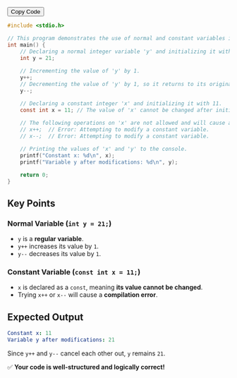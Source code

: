 <button onclick="navigator.clipboard.writeText(document.getElementById('code-block').innerText);">Copy Code</button>

```c id="code-block"
#include <stdio.h>

// This program demonstrates the use of normal and constant variables in C.
int main() {
    // Declaring a normal integer variable 'y' and initializing it with 21.
    int y = 21;
    
    // Incrementing the value of 'y' by 1.
    y++;
    // Decrementing the value of 'y' by 1, so it returns to its original value.
    y--;

    // Declaring a constant integer 'x' and initializing it with 11.
    const int x = 11; // The value of 'x' cannot be changed after initialization.
    
    // The following operations on 'x' are not allowed and will cause a compilation error.
    // x++;  // Error: Attempting to modify a constant variable.
    // x--;  // Error: Attempting to modify a constant variable.

    // Printing the values of 'x' and 'y' to the console.
    printf("Constant x: %d\n", x);
    printf("Variable y after modifications: %d\n", y);

    return 0;
}
```

## Key Points

### Normal Variable (`int y = 21;`)
- `y` is a **regular variable**.
- `y++` increases its value by `1`.
- `y--` decreases its value by `1`.

### Constant Variable (`const int x = 11;`)
- `x` is declared as a `const`, meaning **its value cannot be changed**.
- Trying `x++` or `x--` will cause a **compilation error**.

## Expected Output
```yaml
Constant x: 11
Variable y after modifications: 21
```
Since `y++` and `y--` cancel each other out, `y` remains `21`.

✅ **Your code is well-structured and logically correct!**

